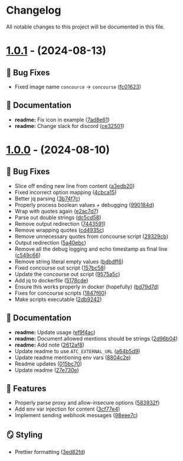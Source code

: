 # Changelog

All notable changes to this project will be documented in this file.

# [1.0.1](https://github.com/favware/concourse-discord-webhook-resource/compare/v1.0.0...v1.0.1) - (2024-08-13)

## 🐛 Bug Fixes

- Fixed image name `concource` -> `concourse` ([fc01623](https://github.com/favware/concourse-discord-webhook-resource/commit/fc01623022852c9f39b472021c2681d1c2f00e02))

## 📝 Documentation

- **readme:** Fix icon in example ([7ad8e61](https://github.com/favware/concourse-discord-webhook-resource/commit/7ad8e611ccfc4b3023ecda5bc8b6d238cfc11820))
- **readme:** Change slack for discord ([ce32501](https://github.com/favware/concourse-discord-webhook-resource/commit/ce32501460aaff3827d9cb18767c6e275cf18896))

# [1.0.0](https://github.com/favware/concourse-discord-webhook-resource/tree/v1.0.0) - (2024-08-10)

## 🐛 Bug Fixes

- Slice off ending new line from content ([a3edb20](https://github.com/favware/concourse-discord-webhook-resource/commit/a3edb2041f88084cb06081a382188df2a13d654b))
- Fixed incorrect option mapping ([4cbca15](https://github.com/favware/concourse-discord-webhook-resource/commit/4cbca15e913db137316e8d975c2dc194c495171d))
- Better jq parsing ([3b74f7c](https://github.com/favware/concourse-discord-webhook-resource/commit/3b74f7cd1021386ff09307828bc28d5dec967831))
- Properly process boolean values + debugging ([990184d](https://github.com/favware/concourse-discord-webhook-resource/commit/990184dd589e195c3b29f80f2c500ba01d291d04))
- Wrap with quotes again ([e2ac7d7](https://github.com/favware/concourse-discord-webhook-resource/commit/e2ac7d7155536e06d5133eb3a8c988d9ae15dcb6))
- Parse out double strings ([dc5cd58](https://github.com/favware/concourse-discord-webhook-resource/commit/dc5cd5886f61e58c8460e46a4df2b3880951f754))
- Remove output redirection ([7443591](https://github.com/favware/concourse-discord-webhook-resource/commit/7443591a7119face39a5ae2120639f43017df1c5))
- Remove wrapping quotes ([cd4935c](https://github.com/favware/concourse-discord-webhook-resource/commit/cd4935c49325c9c43a6284a3d283e52236c8913e))
- Remove unnecessary quotes from concourse script ([29329cb](https://github.com/favware/concourse-discord-webhook-resource/commit/29329cbd0d2591e61a9f19d4edca861303ae7046))
- Output redirection ([5a40ebc](https://github.com/favware/concourse-discord-webhook-resource/commit/5a40ebc45aadfaa69c9b635046dcd85131c3f28b))
- Remove all the debug logging and echo timestamp as final line ([c549c66](https://github.com/favware/concourse-discord-webhook-resource/commit/c549c6645588cd01905629def4e8cb197a667555))
- Remove string literal empty values ([bdbdff6](https://github.com/favware/concourse-discord-webhook-resource/commit/bdbdff624d52e49b538942acd310882c91c7f468))
- Fixed concourse out script ([157bc58](https://github.com/favware/concourse-discord-webhook-resource/commit/157bc58fdb55f44b8911331821dfb0cfc4039103))
- Update the concourse out script ([9575a5c](https://github.com/favware/concourse-discord-webhook-resource/commit/9575a5cdffcc475cb05a7c23795c3a4adf44d966))
- Add jq to dockerfile ([5178cde](https://github.com/favware/concourse-discord-webhook-resource/commit/5178cdee723fd7ce3f42b861d0631375f3bb7fc1))
- Ensure this works properly in docker (hopefully) ([bd79d7d](https://github.com/favware/concourse-discord-webhook-resource/commit/bd79d7d1be9af7fccf430276001b383075f20cd2))
- Fixes for concourse scripts ([1847f60](https://github.com/favware/concourse-discord-webhook-resource/commit/1847f60b51f992c30120b76a4f8f5ec00d1c7007))
- Make scripts executable ([2db9242](https://github.com/favware/concourse-discord-webhook-resource/commit/2db924221e6d6dd1a976cf11eaa2b2db2630bcd8))

## 📝 Documentation

- **readme:** Update usage ([ef9f4ac](https://github.com/favware/concourse-discord-webhook-resource/commit/ef9f4ac76286912421adab58cca5baa026be4de7))
- **readme:** Document allowed mentions should be strings ([2d96b04](https://github.com/favware/concourse-discord-webhook-resource/commit/2d96b0495f14d4ee2e965ac1ed15136cccb1e267))
- **readme:** Add note ([2612af8](https://github.com/favware/concourse-discord-webhook-resource/commit/2612af879d78adef9b343db262a8d99ab193f493))
- Update readme to use `ATC_EXTERNAL_URL` ([a64b5d9](https://github.com/favware/concourse-discord-webhook-resource/commit/a64b5d9c48da4c544f312076ee9ba4c34e3bb8fb))
- Update readme mentioning env vars ([8804c2e](https://github.com/favware/concourse-discord-webhook-resource/commit/8804c2e9e9653d47f6732b5c39bd4366883e02b7))
- Readme updates ([015bc70](https://github.com/favware/concourse-discord-webhook-resource/commit/015bc705bc6855f363410ffa8e37ac24e4dd5aa7))
- Update readme ([27e730e](https://github.com/favware/concourse-discord-webhook-resource/commit/27e730e12f77cbc77192729bbe871eeeaf2a46f6))

## 🚀 Features

- Properly parse proxy and allow-insecure options ([583932f](https://github.com/favware/concourse-discord-webhook-resource/commit/583932f06756dc915e032b9ec57a45ccb1aff4a9))
- Add env var injection for content ([3cf77e4](https://github.com/favware/concourse-discord-webhook-resource/commit/3cf77e44d4114e0008f7be3c041186760e5ed03a))
- Implement sending webhook messages ([98eee7c](https://github.com/favware/concourse-discord-webhook-resource/commit/98eee7c21f60d02c780e657ea5f66d18c9409d2f))

## 🪞 Styling

- Prettier formatting ([3ed82fd](https://github.com/favware/concourse-discord-webhook-resource/commit/3ed82fda06c98b849a1897c6de648c747052b55c))

